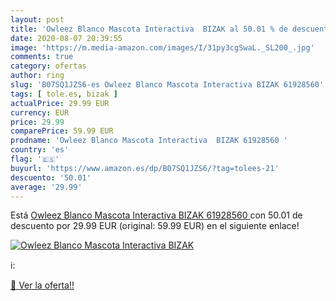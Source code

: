 ```yaml
---
layout: post
title: 'Owleez Blanco Mascota Interactiva  BIZAK al 50.01 % de descuento'
date: 2020-08-07 20:39:55
image: 'https://m.media-amazon.com/images/I/31py3cgSwaL._SL200_.jpg'
comments: true
category: ofertas
author: ring
slug: 'B07SQ1JZS6-es Owleez Blanco Mascota Interactiva BIZAK 61928560'
tags: [ tole.es, bizak ]
actualPrice: 29.99 EUR
currency: EUR
price: 29.99
comparePrice: 59.99 EUR
prodname: 'Owleez Blanco Mascota Interactiva  BIZAK 61928560 '
country: 'es'
flag: '🇪🇸'
buyurl: 'https://www.amazon.es/dp/B07SQ1JZS6/?tag=tolees-21'
descuento: '50.01'
average: '29.99'
---
```


Está [Owleez Blanco Mascota Interactiva  BIZAK 61928560 ](https://www.amazon.es/dp/B07SQ1JZS6/?tag=tolees-21) con 50.01 de descuento por 29.99 EUR (original: 59.99 EUR) en el siguiente enlace!

[![Owleez Blanco Mascota Interactiva  BIZAK](https://m.media-amazon.com/images/I/31py3cgSwaL._SL200_.jpg)](https://www.amazon.es/dp/B07SQ1JZS6/?tag=tolees-21)

ℹ️:


[🛒 Ver la oferta!!](https://www.amazon.es/dp/B07SQ1JZS6/?tag=tolees-21)
